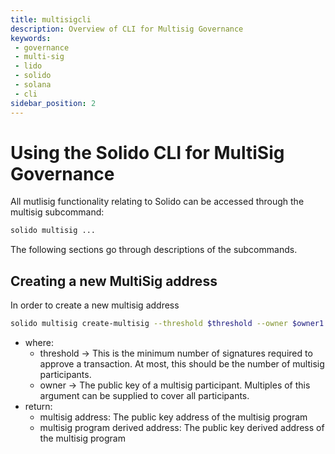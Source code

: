 ```yaml
---
title: multisigcli
description: Overview of CLI for Multisig Governance
keywords:
 - governance
 - multi-sig
 - lido
 - solido
 - solana
 - cli
sidebar_position: 2
---
```


# Using the Solido CLI for MultiSig Governance

All mutlisig functionality relating to Solido can be accessed through the multisig subcommand:

```bash
solido multisig ...
```

The following sections go through descriptions of the subcommands.

## Creating a new MultiSig address

In order to create a new multisig address

```bash
solido multisig create-multisig --threshold $threshold --owner $owner1 --owner $owner2 ...
```
- where:
  - threshold -> This is the minimum number of signatures required to approve a transaction.  At most, this should be the number of multisig participants.
  - owner ->  The public key  of a multisig participant. Multiples of this argument can be supplied to cover all participants.
- return:
  - multisig address: The public key address of the multisig program
  - multisig program derived address: The public key derived address of the multisig program
